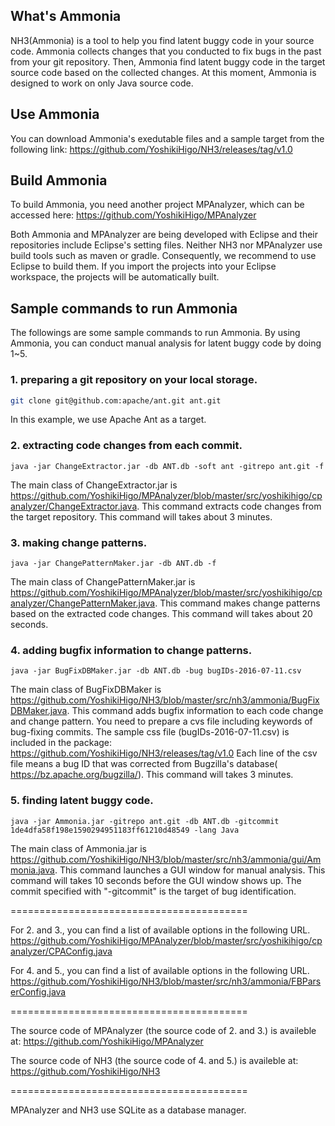 ## What's Ammonia

NH3(Ammonia) is a tool to help you find latent buggy code in your source code.
Ammonia collects changes that you conducted to fix bugs in the past from your git repository.
Then, Ammonia find latent buggy code in the target source code based on the collected changes.
At this moment, Ammonia is designed to work on only Java source code.


## Use Ammonia

You can download Ammonia's exedutable files and a sample target from the following link:
https://github.com/YoshikiHigo/NH3/releases/tag/v1.0


## Build Ammonia

To build Ammonia, you need another project MPAnalyzer, which can be accessed here:
https://github.com/YoshikiHigo/MPAnalyzer

Both Ammonia and MPAnalyzer are being developed with Eclipse and their repositories include Eclipse's setting files.
Neither NH3 nor MPAnalyzer use build tools such as maven or gradle.
Consequently, we recommend to use Eclipse to build them.
If you import the projects into your Eclipse workspace, the projects will be automatically built.


## Sample commands to run Ammonia

The followings are some sample commands to run Ammonia.
By using Ammonia, you can conduct manual analysis for latent buggy code by doing 1~5.


### 1. preparing a git repository on your local storage.

```sh
git clone git@github.com:apache/ant.git ant.git
```

In this example, we use Apache Ant as a target.


### 2. extracting code changes from each commit.

```
java -jar ChangeExtractor.jar -db ANT.db -soft ant -gitrepo ant.git -f
```

The main class of ChangeExtractor.jar is <https://github.com/YoshikiHigo/MPAnalyzer/blob/master/src/yoshikihigo/cpanalyzer/ChangeExtractor.java>.
This command extracts code changes from the target repository.
This command will takes about 3 minutes.


### 3. making change patterns.

```
java -jar ChangePatternMaker.jar -db ANT.db -f
```

The main class of ChangePatternMaker.jar is <https://github.com/YoshikiHigo/MPAnalyzer/blob/master/src/yoshikihigo/cpanalyzer/ChangePatternMaker.java>.
This command makes change patterns based on the extracted code changes.
This command will takes about 20 seconds.


### 4. adding bugfix information to change patterns.

```
java -jar BugFixDBMaker.jar -db ANT.db -bug bugIDs-2016-07-11.csv
```

The main class of BugFixDBMaker is <https://github.com/YoshikiHigo/NH3/blob/master/src/nh3/ammonia/BugFixDBMaker.java>.
This command adds bugfix information to each code change and change pattern.
You need to prepare a cvs file including keywords of bug-fixing commits.
The sample css file (bugIDs-2016-07-11.csv) is included in the package:
https://github.com/YoshikiHigo/NH3/releases/tag/v1.0
Each line of the csv file means a bug ID that was corrected from Bugzilla's database(
https://bz.apache.org/bugzilla/). 
This command will takes 3 minutes.


### 5. finding latent buggy code.

```
java -jar Ammonia.jar -gitrepo ant.git -db ANT.db -gitcommit 1de4dfa58f198e1590294951183ff61210d48549 -lang Java
```

The main class of Ammonia.jar is <https://github.com/YoshikiHigo/NH3/blob/master/src/nh3/ammonia/gui/Ammonia.java>.
This command launches a GUI window for manual analysis.
This command will takes 10 seconds before the GUI window shows up.
The commit specified with "-gitcommit" is the target of bug identification.

=========================================

For 2. and 3., you can find a list of available options in the following URL.
https://github.com/YoshikiHigo/MPAnalyzer/blob/master/src/yoshikihigo/cpanalyzer/CPAConfig.java

For 4. and 5., you can find a list of available options in the following URL.
https://github.com/YoshikiHigo/NH3/blob/master/src/nh3/ammonia/FBParserConfig.java

=========================================

The source code of MPAnalyzer (the source code of 2. and 3.) is availeble at:
https://github.com/YoshikiHigo/MPAnalyzer

The source code of NH3 (the source code of 4. and 5.) is availeble at:
https://github.com/YoshikiHigo/NH3

=========================================

MPAnalyzer and NH3 use SQLite as a database manager.





